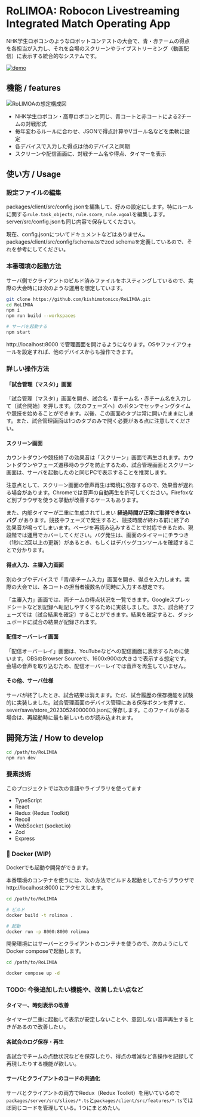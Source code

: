 # RoLIMOA: **Ro**bocon **L**ivestreaming **I**ntegrated **M**atch **O**perating **A**pp

NHK学生ロボコンのようなロボットコンテストの大会で、青・赤チームの得点を各担当が入力し、それを会場のスクリーンやライブストリーミング（動画配信）に表示する統合的なシステムです。

[![demo](./docs/demo-video.gif)](https://www.youtube.com/watch?v=NV2unpMqg-M)

## 機能 / features

![RoLIMOAの想定構成図](./docs/RoLIMOAの想定構成図.drawio.png)

- NHK学生ロボコン・高専ロボコンと同じ、青コートと赤コートによる2チームの対戦形式
- 毎年変わるルールに合わせ、JSONで得点計算やVゴール名などを柔軟に設定
- 各デバイスで入力した得点は他のデバイスと同期
- スクリーンや配信画面に、対戦チーム名や得点、タイマーを表示


## 使い方 / Usage

### 設定ファイルの編集

packages/client/src/config.jsonを編集して、好みの設定にします。特にルールに関する`rule.task_objects`, `rule.score`, `rule.vgoal`を編集します。server/src/config.jsonも同じ内容で保存してください。

現在、config.jsonについてドキュメントなどはありません。packages/client/src/config/schema.tsでzod schemaを定義しているので、それを参考にしてください。

### 本番環境の起動方法

サーバ側でクライアントのビルド済みファイルをホスティングしているので、実際の大会時には次のような運用を想定しています。

```bash
git clone https://github.com/kishimotonico/RoLIMOA.git
cd RoLIMOA
npm i
npm run build --workspaces

# サーバを起動する
npm start
```

http://localhost:8000 で管理画面を開けるようになります。OSやファイアウォールを設定すれば、他のデバイスからも操作できます。

### 詳しい操作方法

#### 「試合管理（マスタ）」画面

「試合管理（マスタ）」画面を開き、試合名・青チーム名・赤チーム名を入力して〔試合開始〕を押します。〔次のフェーズへ〕のボタンでセッティングタイムや競技を始めることができます。以後、この画面のタブは常に開いたままにします。また、試合管理画面は1つのタブのみで開く必要がある点に注意してください。

#### スクリーン画面

カウントダウンや競技終了の効果音は「スクリーン」画面で再生されます。カウントダウンやフェーズ遷移時のラグを防止するため、試合管理画面とスクリーン画面は、サーバを起動したのと同じPCで表示することを推奨します。

注意点として、スクリーン画面の音声再生は環境に依存するので、効果音が遅れる場合があります。Chromeでは音声の自動再生を許可してください。Firefoxなど別ブラウザを使うと挙動が改善するケースもあります。

また、内部タイマーが二重に生成されてしまい **経過時間が正常に取得できないバグ** があります。競技中フェーズで発生すると、競技時間が終わる前に終了の効果音が鳴ってしまいます。ページを再読み込みすることで対応できるため、現段階では運用でカバーしてください。バグ発生は、画面のタイマーにチラつき（1秒に2回以上の更新）があるとき、もしくはデバッグコンソールを確認することで分かります。

#### 得点入力、主審入力画面

別のタブやデバイスで「青/赤チーム入力」画面を開き、得点を入力します。実際の大会では、各コートの担当者複数名が同時に入力する想定です。

「主審入力」画面では、両チームの得点状況を一覧できます。Googleスプレッドシートなど別記録へ転記しやすくするために実装しました。また、試合終了フェーズでは〔試合結果を確定〕することができます。結果を確定すると、ダッシュボードに試合の結果が記録されます。

#### 配信オーバーレイ画面

「配信オーバーレイ」画面は、YouTubeなどへの配信画面に表示するために使います。OBSのBrowser Sourceで、1600x900の大きさで表示する想定です。会場の音声を取り込むため、配信オーバーレイでは音声を再生していません。

#### その他、サーバ仕様

サーバが終了したとき、試合結果は消えます。ただ、試合履歴の保存機能を試験的に実装しました。試合管理画面のデバイス管理にある保存ボタンを押すと、sever/save/store_20230524000000.jsonに保存します。このファイルがある場合は、再起動時に最も新しいものが読み込まれます。


## 開発方法 / How to develop

```bash
cd /path/to/RoLIMOA
npm run dev
```

### 要素技術

このプロジェクトでは次の言語やライブラリを使ってます

- TypeScript
- React
- Redux (Redux Toolkit)
- Recoil
- WebSocket (socket.io)
- Zod
- Express

### 🐋 Docker (WIP)

Dockerでも起動や開発ができます。

本番環境のコンテナを使うには、次の方法でビルド＆起動をしてからブラウザで http://localhost:8000 にアクセスします。

```bash
cd /path/to/RoLIMOA

# ビルド
docker build -t rolimoa .

# 起動
docker run -p 8000:8000 rolimoa
```

開発環境にはサーバーとクライアントのコンテナを使うので、次のようにしてDocker composeで起動します。

```bash
cd /path/to/RoLIMOA

docker compose up -d
```

### TODO: 今後追加したい機能や、改善したい点など

#### タイマー、時刻表示の改善

タイマーが二重に起動して表示が安定しないことや、意図しない音声再生するときがあるので改善したい。

#### 各試合のログ保存・再生

各試合でチームの点数状況などを保存したり、得点の増減など各操作を記録して再現したりする機能が欲しい。

#### サーバとクライアントのコードの共通化

サーバとクライアントの両方でRedux（Redux Toolkit）を用いているので`packages/server/src/slices/*.ts`と`packages/client/src/features/*.ts`でほぼ同じコードを管理している。1つにまとめたい。
